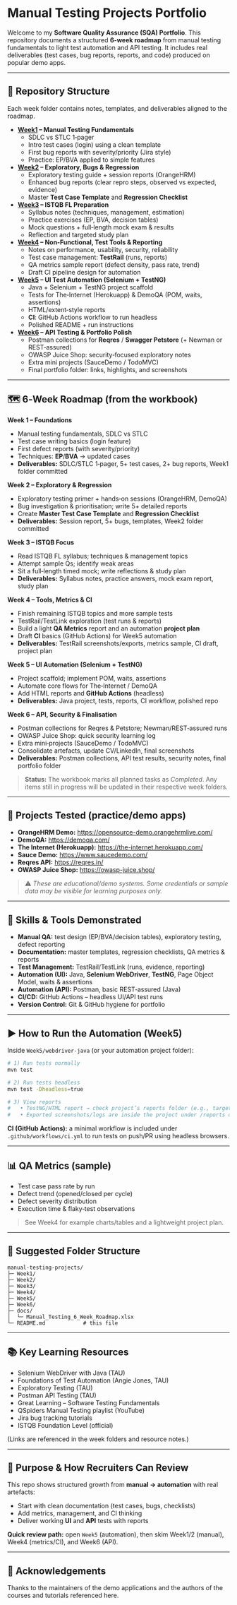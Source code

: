# Manual Testing Projects Portfolio

Welcome to my **Software Quality Assurance (SQA) Portfolio**. This repository documents a structured **6‑week roadmap** from manual testing fundamentals to light test automation and API testing. It includes real deliverables (test cases, bug reports, reports, and code) produced on popular demo apps.

---

## 📂 Repository Structure
Each week folder contains notes, templates, and deliverables aligned to the roadmap.

- **[Week1](./Week1) – Manual Testing Fundamentals**
  - SDLC vs STLC 1‑pager
  - Intro test cases (login) using a clean template
  - First bug reports with severity/priority (Jira style)
  - Practice: EP/BVA applied to simple features
- **[Week2](./Week2) – Exploratory, Bugs & Regression**
  - Exploratory testing guide + session reports (OrangeHRM)
  - Enhanced bug reports (clear repro steps, observed vs expected, evidence)
  - Master **Test Case Template** and **Regression Checklist**
- **[Week3](./Week3) – ISTQB FL Preparation**
  - Syllabus notes (techniques, management, estimation)
  - Practice exercises (EP, BVA, decision tables)
  - Mock questions + full‑length mock exam & results
  - Reflection and targeted study plan
- **[Week4](./Week4) – Non‑Functional, Test Tools & Reporting**
  - Notes on performance, usability, security, reliability
  - Test case management: **TestRail** (runs, reports)
  - QA metrics sample report (defect density, pass rate, trend)
  - Draft CI pipeline design for automation
- **[Week5](./Week5) – UI Test Automation (Selenium + TestNG)**
  - Java + Selenium + TestNG project scaffold
  - Tests for The‑Internet (Herokuapp) & DemoQA (POM, waits, assertions)
  - HTML/extent‑style reports
  - **CI**: GitHub Actions workflow to run headless
  - Polished README + run instructions
- **[Week6](./Week6) – API Testing & Portfolio Polish**
  - Postman collections for **Reqres** / **Swagger Petstore** (+ Newman or REST‑assured)
  - OWASP Juice Shop: security‑focused exploratory notes
  - Extra mini projects (SauceDemo / TodoMVC)
  - Final portfolio folder: links, highlights, and screenshots

---

## 🗺️ 6‑Week Roadmap (from the workbook)
**Week 1 – Foundations**
- Manual testing fundamentals, SDLC vs STLC
- Test case writing basics (login feature)
- First defect reports (with severity/priority)
- Techniques: **EP**/**BVA** → updated cases
- **Deliverables:** SDLC/STLC 1‑pager, 5+ test cases, 2+ bug reports, Week1 folder committed

**Week 2 – Exploratory & Regression**
- Exploratory testing primer + hands‑on sessions (OrangeHRM, DemoQA)
- Bug investigation & prioritisation; write 5+ detailed reports
- Create **Master Test Case Template** and **Regression Checklist**
- **Deliverables:** Session report, 5+ bugs, templates, Week2 folder committed

**Week 3 – ISTQB Focus**
- Read ISTQB FL syllabus; techniques & management topics
- Attempt sample Qs; identify weak areas
- Sit a full‑length timed mock; write reflections & study plan
- **Deliverables:** Syllabus notes, practice answers, mock exam report, study plan

**Week 4 – Tools, Metrics & CI**
- Finish remaining ISTQB topics and more sample tests
- TestRail/TestLink exploration (test runs & reports)
- Build a light **QA Metrics** report and an automation **project plan**
- Draft **CI** basics (GitHub Actions) for Week5 automation
- **Deliverables:** TestRail screenshots/exports, metrics sample, CI draft, project plan

**Week 5 – UI Automation (Selenium + TestNG)**
- Project scaffold; implement POM, waits, assertions
- Automate core flows for The‑Internet / DemoQA
- Add HTML reports and **GitHub Actions** (headless)
- **Deliverables:** Java project, tests, reports, CI workflow, polished repo

**Week 6 – API, Security & Finalisation**
- Postman collections for Reqres & Petstore; Newman/REST‑assured runs
- OWASP Juice Shop: quick security learning log
- Extra mini‑projects (SauceDemo / TodoMVC)
- Consolidate artefacts, update CV/LinkedIn, final screenshots
- **Deliverables:** Postman collections, API test results, security notes, final portfolio folder

> **Status:** The workbook marks all planned tasks as *Completed*. Any items still in progress will be updated in their respective week folders.

---

## 🧪 Projects Tested (practice/demo apps)
- **OrangeHRM Demo:** https://opensource-demo.orangehrmlive.com/
- **DemoQA:** https://demoqa.com/
- **The Internet (Herokuapp):** https://the-internet.herokuapp.com/
- **Sauce Demo:** https://www.saucedemo.com/
- **Reqres API:** https://reqres.in/
- **OWASP Juice Shop:** https://owasp-juice.shop/

> ⚠️ *These are educational/demo systems. Some credentials or sample data may be visible for learning purposes only.*

---

## 🧰 Skills & Tools Demonstrated
- **Manual QA:** test design (EP/BVA/decision tables), exploratory testing, defect reporting
- **Documentation:** master templates, regression checklists, QA metrics & reports
- **Test Management:** TestRail/TestLink (runs, evidence, reporting)
- **Automation (UI):** Java, **Selenium WebDriver**, **TestNG**, Page Object Model, waits & assertions
- **Automation (API):** Postman, basic REST‑assured (Java)
- **CI/CD:** GitHub Actions – headless UI/API test runs
- **Version Control:** Git & GitHub hygiene for portfolio

---

## ▶️ How to Run the Automation (Week5)
Inside `Week5/webdriver-java` (or your automation project folder):

```bash
# 1) Run tests normally
mvn test

# 2) Run tests headless
mvn test -Dheadless=true

# 3) View reports
#   • TestNG/HTML report → check project’s reports folder (e.g., target/surefire-reports or custom /reports)
#   • Exported screenshots/logs are inside the project under /reports or /target (see project README)
```

**CI (GitHub Actions):** a minimal workflow is included under `.github/workflows/ci.yml` to run tests on push/PR using headless browsers.

---

## 📊 QA Metrics (sample)
- Test case pass rate by run
- Defect trend (opened/closed per cycle)
- Defect severity distribution
- Execution time & flaky‑test observations

> See Week4 for example charts/tables and a lightweight project plan.

---

## 📁 Suggested Folder Structure
```
manual-testing-projects/
├─ Week1/
├─ Week2/
├─ Week3/
├─ Week4/
├─ Week5/
├─ Week6/
├─ docs/                       
│  └─ Manual_Testing_6_Week_Roadmap.xlsx
└─ README.md            # this file
```

---

## 📚 Key Learning Resources
- Selenium WebDriver with Java (TAU)
- Foundations of Test Automation (Angie Jones, TAU)
- Exploratory Testing (TAU)
- Postman API Testing (TAU)
- Great Learning – Software Testing Fundamentals
- QSpiders Manual Testing playlist (YouTube)
- Jira bug tracking tutorials
- ISTQB Foundation Level (official)

(Links are referenced in the week folders and resource notes.)

---

## 🎯 Purpose & How Recruiters Can Review
This repo shows structured growth from **manual → automation** with real artefacts:
- Start with clean documentation (test cases, bugs, checklists)
- Add metrics, management, and CI thinking
- Deliver working **UI** and **API** tests with reports

**Quick review path:** open `Week5` (automation), then skim Week1/2 (manual), Week4 (metrics/CI), and Week6 (API).

---

## 🙌 Acknowledgements
Thanks to the maintainers of the demo applications and the authors of the courses and tutorials referenced here.
